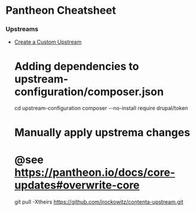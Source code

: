# Pantheon Cheatsheet


### Upstreams
        
- [Create a Custom Upstream](https://pantheon.io/docs/create-custom-upstream) 


    # Adding dependencies to upstream-configuration/composer.json
    cd upstream-configuration 
    composer --no-install require drupal/token    

    # Manually apply upstrema changes
    # @see https://pantheon.io/docs/core-updates#overwrite-core
    git pull -Xtheirs https://github.com/jrockowitz/contenta-upstream.git

